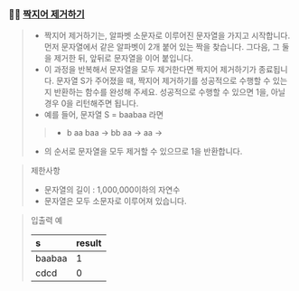 ### 🧑‍💻 [짝지어 제거하기](https://programmers.co.kr/learn/courses/30/lessons/12973)

> - 짝지어 제거하기는, 알파벳 소문자로 이루어진 문자열을 가지고 시작합니다. 먼저 문자열에서 같은 알파벳이 2개 붙어 있는 짝을 찾습니다. 그다음, 그 둘을 제거한 뒤, 앞뒤로 문자열을 이어 붙입니다.
> - 이 과정을 반복해서 문자열을 모두 제거한다면 짝지어 제거하기가 종료됩니다. 문자열 S가 주어졌을 때, 짝지어 제거하기를 성공적으로 수행할 수 있는지 반환하는 함수를 완성해 주세요. 성공적으로 수행할 수 있으면 1을, 아닐 경우 0을 리턴해주면 됩니다.
> - 예를 들어, 문자열 S = baabaa 라면
> > - b aa baa → bb aa → aa →
> - 의 순서로 문자열을 모두 제거할 수 있으므로 1을 반환합니다.

> 제한사항
> 
> - 문자열의 길이 : 1,000,000이하의 자연수
> - 문자열은 모두 소문자로 이루어져 있습니다.

> 입출력 예
> 
> |s|result|
> |:---|:---|
> |baabaa|1|
> |cdcd|0|